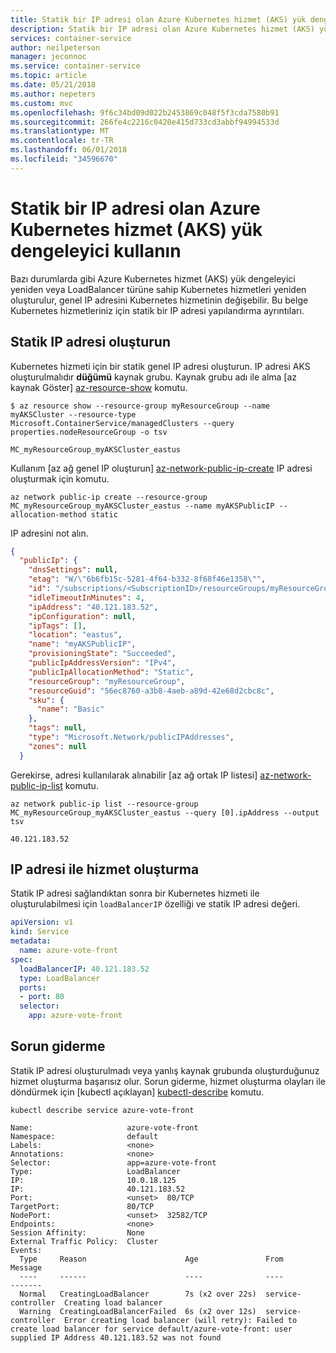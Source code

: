 ```yaml
---
title: Statik bir IP adresi olan Azure Kubernetes hizmet (AKS) yük dengeleyici kullanın
description: Statik bir IP adresi olan Azure Kubernetes hizmet (AKS) yük dengeleyici kullanın.
services: container-service
author: neilpeterson
manager: jeconnoc
ms.service: container-service
ms.topic: article
ms.date: 05/21/2018
ms.author: nepeters
ms.custom: mvc
ms.openlocfilehash: 9f6c34bd09d022b2453869c048f5f3cda7580b91
ms.sourcegitcommit: 266fe4c2216c0420e415d733cd3abbf94994533d
ms.translationtype: MT
ms.contentlocale: tr-TR
ms.lasthandoff: 06/01/2018
ms.locfileid: "34596670"
---
```

# <a name="use-a-static-ip-address-with-the-azure-kubernetes-service-aks-load-balancer"></a>Statik bir IP adresi olan Azure Kubernetes hizmet (AKS) yük dengeleyici kullanın

Bazı durumlarda gibi Azure Kubernetes hizmet (AKS) yük dengeleyici yeniden veya LoadBalancer türüne sahip Kubernetes hizmetleri yeniden oluşturulur, genel IP adresini Kubernetes hizmetinin değişebilir. Bu belge Kubernetes hizmetleriniz için statik bir IP adresi yapılandırma ayrıntıları.

## <a name="create-static-ip-address"></a>Statik IP adresi oluşturun

Kubernetes hizmeti için bir statik genel IP adresi oluşturun. IP adresi AKS oluşturulmalıdır **düğümü** kaynak grubu. Kaynak grubu adı ile alma [az kaynak Göster] [ az-resource-show] komutu.

```azurecli-interactive
$ az resource show --resource-group myResourceGroup --name myAKSCluster --resource-type Microsoft.ContainerService/managedClusters --query properties.nodeResourceGroup -o tsv

MC_myResourceGroup_myAKSCluster_eastus
```

Kullanım [az ağ genel IP oluşturun] [ az-network-public-ip-create] IP adresi oluşturmak için komutu.

```azurecli-interactive
az network public-ip create --resource-group MC_myResourceGroup_myAKSCluster_eastus --name myAKSPublicIP --allocation-method static
```

IP adresini not alın.

```json
{
  "publicIp": {
    "dnsSettings": null,
    "etag": "W/\"6b6fb15c-5281-4f64-b332-8f68f46e1358\"",
    "id": "/subscriptions/<SubscriptionID>/resourceGroups/myResourceGroup/providers/Microsoft.Network/publicIPAddresses/myAKSPublicIP",
    "idleTimeoutInMinutes": 4,
    "ipAddress": "40.121.183.52",
    "ipConfiguration": null,
    "ipTags": [],
    "location": "eastus",
    "name": "myAKSPublicIP",
    "provisioningState": "Succeeded",
    "publicIpAddressVersion": "IPv4",
    "publicIpAllocationMethod": "Static",
    "resourceGroup": "myResourceGroup",
    "resourceGuid": "56ec8760-a3b8-4aeb-a89d-42e68d2cbc8c",
    "sku": {
      "name": "Basic"
    },
    "tags": null,
    "type": "Microsoft.Network/publicIPAddresses",
    "zones": null
  }
````

 Gerekirse, adresi kullanılarak alınabilir [az ağ ortak IP listesi] [ az-network-public-ip-list] komutu.

```azurecli-interactive
az network public-ip list --resource-group MC_myResourceGroup_myAKSCluster_eastus --query [0].ipAddress --output tsv
```

```console
40.121.183.52
```

## <a name="create-service-with-ip-address"></a>IP adresi ile hizmet oluşturma

Statik IP adresi sağlandıktan sonra bir Kubernetes hizmeti ile oluşturulabilmesi için `loadBalancerIP` özelliği ve statik IP adresi değeri.

```yaml
apiVersion: v1
kind: Service
metadata:
  name: azure-vote-front
spec:
  loadBalancerIP: 40.121.183.52
  type: LoadBalancer
  ports:
  - port: 80
  selector:
    app: azure-vote-front
```

## <a name="troubleshooting"></a>Sorun giderme

Statik IP adresi oluşturulmadı veya yanlış kaynak grubunda oluşturduğunuz hizmet oluşturma başarısız olur. Sorun giderme, hizmet oluşturma olayları ile döndürmek için [kubectl açıklayan] [ kubectl-describe] komutu.

```azurecli-interactive
kubectl describe service azure-vote-front
```

```console
Name:                     azure-vote-front
Namespace:                default
Labels:                   <none>
Annotations:              <none>
Selector:                 app=azure-vote-front
Type:                     LoadBalancer
IP:                       10.0.18.125
IP:                       40.121.183.52
Port:                     <unset>  80/TCP
TargetPort:               80/TCP
NodePort:                 <unset>  32582/TCP
Endpoints:                <none>
Session Affinity:         None
External Traffic Policy:  Cluster
Events:
  Type     Reason                      Age               From                Message
  ----     ------                      ----              ----                -------
  Normal   CreatingLoadBalancer        7s (x2 over 22s)  service-controller  Creating load balancer
  Warning  CreatingLoadBalancerFailed  6s (x2 over 12s)  service-controller  Error creating load balancer (will retry): Failed to create load balancer for service default/azure-vote-front: user supplied IP Address 40.121.183.52 was not found
```

<!-- LINKS - External -->
[kubectl-describe]: https://kubernetes-v1-4.github.io/docs/user-guide/kubectl/kubectl_describe/

<!-- LINKS - Internal -->
[aks-faq-resource-group]: faq.md#why-are-two-resource-groups-created-with-aks
[az-network-public-ip-create]: /cli/azure/network/public-ip#az_network_public_ip_create
[az-network-public-ip-list]: /cli/azure/network/public-ip#az_network_public_ip_list
[az-resource-show]: /cli/azure/resource#az-resource-show
